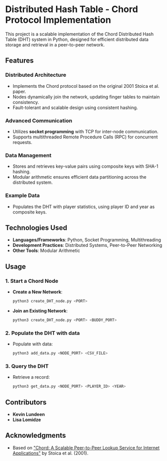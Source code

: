 # Distributed Hash Table - Chord Protocol Implementation

This project is a scalable implementation of the Chord Distributed Hash Table (DHT) system in Python, designed for efficient distributed data storage and retrieval in a peer-to-peer network.

## Features

### Distributed Architecture
- Implements the Chord protocol based on the original 2001 Stoica et al. paper.
- Nodes dynamically join the network, updating finger tables to maintain consistency.
- Fault-tolerant and scalable design using consistent hashing.

### Advanced Communication
- Utilizes **socket programming** with TCP for inter-node communication.
- Supports multithreaded Remote Procedure Calls (RPC) for concurrent requests.

### Data Management
- Stores and retrieves key-value pairs using composite keys with SHA-1 hashing.
- Modular arithmetic ensures efficient data partitioning across the distributed system.

### Example Data
- Populates the DHT with player statistics, using player ID and year as composite keys.

## Technologies Used
- **Languages/Frameworks**: Python, Socket Programming, Multithreading
- **Development Practices**: Distributed Systems, Peer-to-Peer Networking
- **Other Tools**: Modular Arithmetic

## Usage

### 1. Start a Chord Node
- **Create a New Network**:
  ```bash
  python3 create_DHT_node.py <PORT>
  ```

- **Join an Existing Network**:
  ```bash
  python3 create_DHT_node.py <PORT> <BUDDY_PORT>
  ```

### 2. Populate the DHT with data
- Populate with data:
  ```bash
  python3 add_data.py <NODE_PORT> <CSV_FILE>
  ```

### 3. Query the DHT
- Retrieve a record:
  ```bash
  python3 get_data.py <NODE_PORT> <PLAYER_ID> <YEAR>
  ```

## Contributors

- **Kevin Lundeen**
- **Lisa Lomidze**


## Acknowledgments
- Based on ["Chord: A Scalable Peer-to-Peer Lookup Service for Internet Applications"](https://pdos.csail.mit.edu/papers/chord:sigcomm01/chord_sigcomm.pdf) by Stoica et al. (2001).





